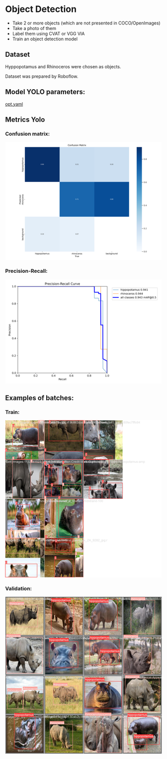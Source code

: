# Object Detection

- Take 2 or more objects (which are not presented in COCO/OpenImages)
- Take a photo of them
- Label them using CVAT or VGG VIA
- Train an object detection model

## Dataset

Hyppopotamus and Rhinoceros were chosen as objects.

Dataset was prepared by Roboflow.
## Model YOLO parameters:
[opt.yaml](opt.yaml)

## Metrics Yolo

### Confusion matrix:
![confusion_matrix.png](confusion_matrix.png)

### Precision-Recall:
![PR_curve.png](PR_curve.png)


## Examples of batches:

### Train:
![train_batch0.jpg](train_batch0.jpg)

### Validation:
![val_batch0_labels.jpg](val_batch0_labels.jpg)